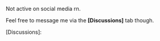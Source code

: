 Not active on social media rn.

Feel free to message me via the **[Discussions]** tab though.




[Discussions]: 
